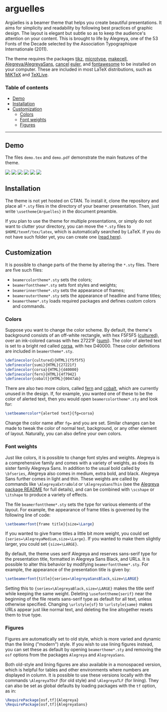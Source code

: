 # arguelles

Argüelles is a beamer theme that helps you create beautiful presentations. It aims for simplicity and readability by following best practices of graphic design. The layout is elegant but subtle so as to keep the audience's attention on your content. This is brought to life by Alegreya, one of the 53 Fonts of the Decade selected by the Association Typographique Internationale (2011).

The theme requires the packages [tikz](https://ctan.org/pkg/pgf), [microtype](https://ctan.org/pkg/microtype), [makecell](https://ctan.org/pkg/makecell), [Alegreya/AlegreyaSans](https://ctan.org/pkg/alegreya), [cancel](https://ctan.org/pkg/cancel) [euler](https://ctan.org/pkg/euler), and [fontawesome](https://ctan.org/pkg/fontawesome) to be installed on your computer. These are included in most LaTeX distributions, such as [MiKTeX](https://ctan.org/pkg/miktex) and [TeXLive](https://ctan.org/pkg/texlive).

### Table of contents

-   [Demo](#demo)
-   [Installation](#installation)
-   [Customization](#customization)
    -   [Colors](#colors)
    -   [Font weights](#font-weights)
    -   [Figures](#figures)

* * *

## Demo

The files `demo.tex` and `demo.pdf` demonstrate the main features of the theme.

![](https://github.com/piazzai/arguelles/blob/master/demo/titlepage.jpg)
![](https://github.com/piazzai/arguelles/blob/master/demo/subtitle.jpg)
![](https://github.com/piazzai/arguelles/blob/master/demo/title.jpg)
![](https://github.com/piazzai/arguelles/blob/master/demo/plain.jpg)
![](https://github.com/piazzai/arguelles/blob/master/demo/standout.jpg)
![](https://github.com/piazzai/arguelles/blob/master/demo/closing.jpg)

## Installation

The theme is not yet hosted on CTAN. To install it, clone the repository and place all `*.sty` files in the directory of your beamer presentation. Then, just write `\usetheme{Arguelles}` in the document preamble.

If you plan to use the theme for multiple presentations, or simply do not want to clutter your directory, you can move the `*.sty` files to `$HOME/texmf/tex/latex`, which is automatically searched by LaTeX. If you do not have such folder yet, you can create one ([read here](https://www.ias.edu/math/computing/faq/local-latex-style-files)).

## Customization

It is possible to change parts of the theme by altering the `*.sty` files. There are five such files:

-   `beamercolortheme*.sty` sets the colors;
-   `beamerfonttheme*.sty` sets font styles and weights;
-   `beamerinnertheme*.sty` sets the appearance of frames;
-   `beameroutertheme*.sty` sets the appearance of headline and frame titles;
-   `beamertheme*.sty` loads required packages and defines custom colors and commands.

### Colors

Suppose you want to change the color scheme. By default, the theme's background consists of an off-white rectangle, with hex F5F5F5 ([cultured](https://encycolorpedia.com/f5f5f5)), over an ink-colored canvas with hex 27221F ([sumi](https://encycolorpedia.com/27221f)). The color of alerted text is set to a bright red called [corsa](https://encycolorpedia.com/d40000), with hex D40000. These color definitions are included in `beamertheme*.sty`.

```tex
\definecolor{cultured}{HTML}{f5f5f5}
\definecolor{sumi}{HTML}{27221f}
\definecolor{corsa}{HTML}{d40000}
\definecolor{fern}{HTML}{4f7942}
\definecolor{cobalt}{HTML}{0047ab}
```

There are also two more colors, called [fern](https://encycolorpedia.com/4f7942) and [cobalt](https://encycolorpedia.com/0047ab), which are currently unused in the design. If, for example, you wanted one of these to be the color of alerted text, then you would open `beamercolortheme*.sty` and look for:

```tex
\setbeamercolor*{alerted text}{fg=corsa}
```

Change the color name after `fg=` and you are set. Similar changes can be made to tweak the color of normal text, background, or any other element of layout. Naturally, you can also define your own colors.

### Font weights

Just like colors, it is possible to change font styles and weights. Alegreya is a comprehensive family and comes with a variety of weights, as does its sister family Alegreya Sans. In addition to the usual bold called by `\bfseries`, Alegreya also comes in medium, extra bold, and black. Alegreya Sans further comes in light and thin. These weights are called by commands like `\AlegreyaExtraBold` or `\AlegreyaSansThin` (see the [Alegreya package README](https://www.ctan.org/pkg/alegreya) for full details), and can be combined with `\scshape` or `\itshape` to produce a variety of effects.

The file `beamerfonttheme*.sty` sets the type for various elements of the layout. For example, the appearance of frame titles is governed by the following line of code:

```tex
\setbeamerfont{frame title}{size=\Large}
```

If you wanted to give frame titles a little bit more weight, you could set `{series=\AlegreyaMedium,size=\Large}`. If you wanted to make them slightly larger, you could set `{size=\LARGE}`.

By default, the theme uses serif Alegreya and reserves sans-serif type for the presentation title, formatted in Alegreya Sans Black, and URLs. It is possible to alter this behavior by modifying `beamerfonttheme*.sty`. For example, the appearance of the presentation title is given by:

```tex
\setbeamerfont{title}{series=\AlegreyaSansBlack,size=\LARGE}
```

Setting this to `{series=\AlegreyaBlack,size=\LARGE}` makes the title serif while keeping the same weight. Deleting `\usefonttheme{serif}` near the beginning of the file resets sans-serif type as default for all text, unless otherwise specified. Changing `\urlstyle{sf}` to `\urlstyle{same}` makes URLs appear just like normal text, and deleting the line altogether resets them to true type.

### Figures

Figures are automatically set to old style, which is more varied and dynamic than the lining ("modern") style. If you wish to use lining figures instead, you can set these as default by opening `beamertheme*.sty` and removing the `osf` options from the packages `Alegreya` and `AlegreyaSans`.

Both old-style and lining figures are also available in a monospaced version, which is helpful for tables and other environments where numbers are displayed in column. It is possible to use these versions locally with the commands `\AlegreyaTOsF` (for old style) and `\AlegreyaTLF` (for lining). They can also be set as global defaults by loading packages with the `tf` option, as in:

```tex
\RequirePackage[osf,tf]{Alegreya}
\RequirePackage[osf,tf]{AlegreyaSans}
```
